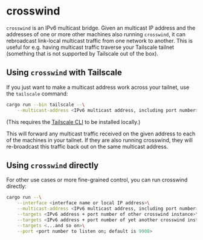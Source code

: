 # crosswind

`crosswind` is an IPv6 multicast bridge. Given an multicast IP address and the addresses of one or
more other machines also running `crosswind`, it can rebroadcast link-local multicast traffic from
one network to another. This is useful for e.g. having multicast traffic traverse your Tailscale
tailnet (something that is not supported by Tailscale out of the box).

## Using `crosswind` with Tailscale

If you just want to make a multicast address work across your tailnet, use the `tailscale` command:

```sh
cargo run --bin tailscale --\
    --multicast-address <IPv6 multicast address, including port number>
```

(This requires the [Tailscale CLI](https://tailscale.com/kb/1080/cli/) to be installed locally.)

This will forward any multicast traffic received on the given address to each of the machines in
your tailnet. If they are also running crosswind, they will re-broadcast this traffic back out on
the same multicast address.

## Using `crosswind` directly

For other use cases or more fine-grained control, you can run crosswind directly:

```sh
cargo run --\
    --interface <interface name or local IP address>\
    --multicast-address <IPv6 multicast address, including port number>\
    --targets <IPv6 address + port number of other crosswind instance>\
    --targets <IPv6 address + port number of yet another crosswind instance>\
    --targets <...and so on>\
    --port <port number to listen on; default is 9908>
```
